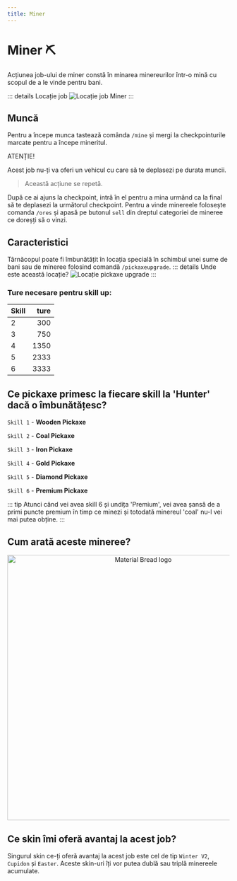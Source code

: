 ```yaml
---
title: Miner
---
```


# Miner ⛏️

Acțiunea job-ului de miner constă în minarea minereurilor  într-o mină cu scopul de a le vinde pentru bani.

::: details Locație job
![Locație job Miner](https://i.imgur.com/TPGCLmm.png "Locație job Miner")
:::
## Muncă
Pentru a începe munca tastează comânda `/mine` și mergi la checkpointurile marcate pentru a începe mineritul.


<div class="danger-container">
    <p class="title">ATENȚIE!</p>
    <p class="description">Acest job nu-ți va oferi un vehicul cu care să te deplasezi pe durata muncii.</p>
</div>

> Această acțiune se repetă.

 După ce ai ajuns la checkpoint, intră în el pentru a mina urmând ca la final să te deplasezi la următorul checkpoint.
 Pentru a vinde minereele folosește comanda `/ores` și apasă pe butonul `sell` din dreptul categoriei de mineree ce doreșți să o vinzi.


## Caracteristici
Târnăcopul poate fi îmbunătățit în locația specială în schimbul unei sume de bani sau de mineree folosind comandă `/pickaxeupgrade`.
::: details Unde este această locație?
![Locație pickaxe upgrade](https://i.imgur.com/A6GUAx7.png "Locație weapon upgrade")
:::

### Ture necesare pentru skill up:

| Skill         |  ture  |
| ------------- | ----: |
| 2             | 300|
| 3             | 750|
| 4             | 1350|
| 5             | 2333|
| 6             | 3333|

## Ce pickaxe primesc la fiecare skill la 'Hunter' dacă o îmbunătățesc?

`Skill 1` - **Wooden Pickaxe**

`Skill 2` - **Coal Pickaxe**

`Skill 3` - **Iron Pickaxe**

`Skill 4` - **Gold Pickaxe**

`Skill 5` - **Diamond Pickaxe**

`Skill 6` - **Premium Pickaxe**


::: tip 
Atunci când vei avea skill 6 și undița 'Premium', vei avea șansă de a primi puncte premium în timp ce minezi și totodată minereul 'coal' nu-l vei mai putea obține.
:::
## Cum arată aceste mineree?

<p align="center">
    <img width="600" src="https://i.imgur.com/2WxMztr.png" alt="Material Bread logo">
</p>

## Ce skin îmi oferă avantaj la acest job?

Singurul skin ce-ți oferă avantaj la acest job este cel de tip `Winter V2`, `Cupidon` și `Easter`. Aceste skin-uri îți vor putea dublă sau triplă minereele acumulate.
